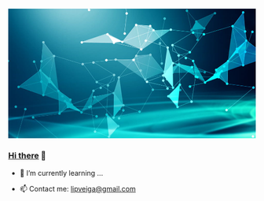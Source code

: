 ![Cover](https://github.com/LipDesigns/LipDesigns/blob/main/img/285823f61c7ed73.jpg)

### <u>Hi there</u> 👋

- 🌱 I’m currently learning ...

- 📫 Contact me: lipveiga@gmail.com 
